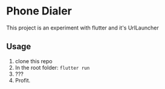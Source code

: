  # Phone Dialer

This project is an experiment with flutter and it's UrlLauncher

## Usage

  1. clone this repo
  2. In the root folder: `flutter run`
  3. ???
  4. Profit.